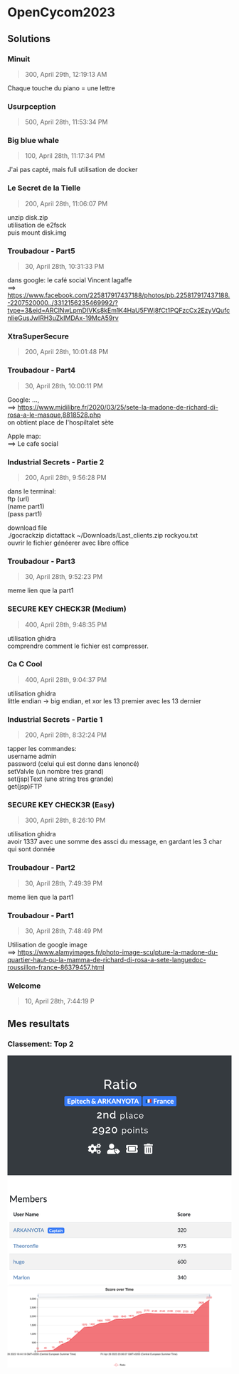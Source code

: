 # OpenCycom2023  
  
## Solutions  
  
### Minuit  
> 300, April 29th, 12:19:13 AM  
  
Chaque touche du piano = une lettre  
  
### Usurpception  
> 500, April 28th, 11:53:34 PM  
  
### Big blue whale  
> 100, April 28th, 11:17:34 PM  
  
J'ai pas capté, mais full utilisation de docker  
  
### Le Secret de la Tielle  
> 200, April 28th, 11:06:07 PM  
  
unzip disk.zip  
utilisation de e2fsck  
puis mount disk.img  
  
### Troubadour - Part5  
> 30, April 28th, 10:31:33 PM  
  
dans google: le café social Vincent lagaffe  
==> https://www.facebook.com/225817917437188/photos/pb.225817917437188.-2207520000../3312156235469992/?type=3&eid=ARClNwLpmDIVKs8kEm1K4HaU5FWj8fCt1PQFzcCx2EzyVQufcnIieGusJwIRH3uZkIMDAx-19McA59rv  
  
### XtraSuperSecure  
> 200, April 28th, 10:01:48 PM  
  
### Troubadour - Part4  
> 30, April 28th, 10:00:11 PM  
  
Google: ...,  
==> https://www.midilibre.fr/2020/03/25/sete-la-madone-de-richard-di-rosa-a-le-masque,8818528.php  
on obtient place de l'hospiltalet sète  
  
Apple map:  
==> Le cafe social  
  
### Industrial Secrets - Partie 2  
> 200, April 28th, 9:56:28 PM  
  
dans le terminal:  
ftp (url)  
(name part1)  
(pass part1)  
  
download file  
./gocrackzip dictattack ~/Downloads/Last_clients.zip rockyou.txt  
ouvrir le fichier généerer avec libre office  
  
### Troubadour - Part3  
> 30, April 28th, 9:52:23 PM  
  
meme lien que la part1  
  
### SECURE KEY CHECK3R (Medium)  
> 400, April 28th, 9:48:35 PM  
  
utilisation ghidra  
comprendre comment le fichier est compresser.  
  
### Ca C Cool  
> 400, April 28th, 9:04:37 PM  
  
utilisation ghidra  
little endian -> big endian, et xor les 13 premier avec les 13 dernier  
  
### Industrial Secrets - Partie 1  
> 200, April 28th, 8:32:24 PM  
  
tapper les commandes:  
username admin  
password (celui qui est donne dans lenoncé)  
setValvle (un nombre tres grand)  
set(jsp)Text (une string tres grande)  
get(jsp)FTP  
  
### SECURE KEY CHECK3R (Easy)  
> 300, April 28th, 8:26:10 PM  
  
utilisation ghidra  
avoir 1337 avec une somme des assci du message, en gardant les 3 char qui sont donnée  
  
### Troubadour - Part2  
> 30, April 28th, 7:49:39 PM  
  
meme lien que la part1  
  
### Troubadour - Part1  
> 30, April 28th, 7:48:49 PM  
  
Utilisation de google image  
==> https://www.alamyimages.fr/photo-image-sculpture-la-madone-du-quartier-haut-ou-la-mamma-de-richard-di-rosa-a-sete-languedoc-roussillon-france-86379457.html  
  
### Welcome  
> 10, April 28th, 7:44:19 P  
  
## Mes resultats  
  
### Classement: Top 2  
![Classement](./Result.png)  
![ScoreOverTime](./ScoreoverTime.png)  
  
